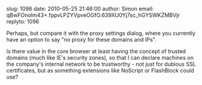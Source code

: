 slug:    1098
date:    2010-05-25 21:46:00
author:  Simon
email:   qBwFOnolm43+.fppvLPZYVpveOGfO.639XU0Yj7sc_hGYSWKZMBVjr
replyto: 1096

Perhaps, but compare it with the proxy settings dialog, where you
currently have an option to say "no proxy for these domains and IPs".

Is there value in the core browser at least having the concept of
trusted domains (much like IE's security zones), so that I can declare
machines on the company's internal network to be trustworthy - not
just for dubious SSL certificates, but as something extensions like
NoScript or FlashBlock could use?
